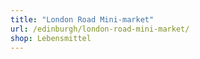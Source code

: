 ```yaml
---
title: "London Road Mini-market"
url: /edinburgh/london-road-mini-market/
shop: Lebensmittel
---
```

